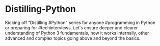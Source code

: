 # Distilling-Python
Kicking off "Distilling #Python" series for anyone #programming in Python or preparing for #techinterviews. Let's ensure deeper and clearer understanding of Python 3 fundamentals, how it works internally, other advanced and complex topics going above and beyond the basics. 
